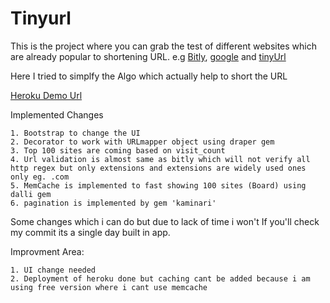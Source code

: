 # Tinyurl
This is the project where you can grab the test of different websites which are already popular to shortening URL.
e.g [Bitly](https://bitly.com/), [google](https://goo.gl/) and [tinyUrl](https://tinyurl.com/)

Here I tried to simplfy the Algo which actually help to short the URL 

[Heroku Demo Url](https://stormy-cove-10376.herokuapp.com/)

Implemented Changes

 	1. Bootstrap to change the UI
 	2. Decorator to work with URLmapper object using draper gem
 	3. Top 100 sites are coming based on visit_count 
 	4. Url validation is almost same as bitly which will not verify all http regex but only extensions and extensions are widely used ones only eg. .com
 	5. MemCache is implemented to fast showing 100 sites (Board) using dalli gem
 	6. pagination is implemented by gem 'kaminari'
 	
 Some changes which i can  do but due to lack of time i won't
 If you'll check my commit its a single day built in app.

 Improvment Area:

 	1. UI change needed
 	2. Deployment of heroku done but caching cant be added because i am using free version where i cant use memcache


